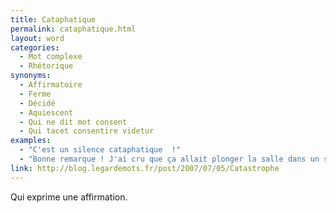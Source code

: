 ```yaml
---
title: Cataphatique
permalink: cataphatique.html
layout: word
categories:
  - Mot complexe
  - Rhétorique
synonyms:
  - Affirmatoire
  - Ferme
  - Décidé
  - Aquiescent
  - Qui ne dit mot consent
  - Qui tacet consentire videtur
examples:
  - "C'est un silence cataphatique  !"
  - "Bonne remarque ! J'ai cru que ça allait plonger la salle dans un silence cataphatique…"
link: http://blog.legardemots.fr/post/2007/07/05/Catastrophe
---
```


Qui exprime une affirmation.

